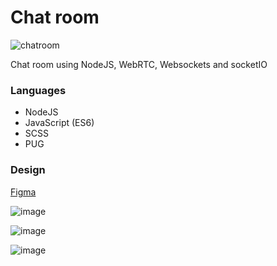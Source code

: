 # Chat room
![chatroom](https://user-images.githubusercontent.com/88661435/191409155-b840870c-ec47-493e-93c7-5dfbaf2253c5.gif)

Chat room using NodeJS, WebRTC, Websockets and socketIO



### Languages

- NodeJS
- JavaScript (ES6)
- SCSS
- PUG


### Design
[Figma](https://www.figma.com/file/MEqckmXbM3DNT5RNxOs1Uo/Noom?node-id=2%3A32)


![image](https://user-images.githubusercontent.com/88661435/191281375-d8cce78f-cb38-4d9d-8193-2cd97f694ca5.png)

![image](https://user-images.githubusercontent.com/88661435/191281924-556d8e74-ded5-4fb2-a878-2c681e0ed697.png)

![image](https://user-images.githubusercontent.com/88661435/191282536-d4f31e14-c54c-4ec2-8272-a07844969d1c.png)
